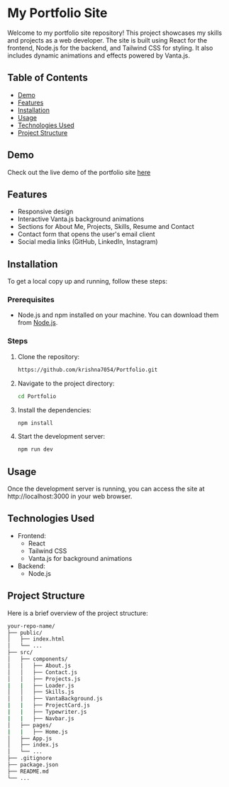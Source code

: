 # My Portfolio Site

Welcome to my portfolio site repository! This project showcases my skills and projects as a web developer. The site is built using React for the frontend, Node.js for the backend, and Tailwind CSS for styling. It also includes dynamic animations and effects powered by Vanta.js.

## Table of Contents
- [Demo](#demo)
- [Features](#features)
- [Installation](#installation)
- [Usage](#usage)
- [Technologies Used](#technologies-used)
- [Project Structure](#project-structure)


## Demo
Check out the live demo of the portfolio site [here](https://krishna-portfolio-007.netlify.app) 

## Features
- Responsive design
- Interactive Vanta.js background animations
- Sections for About Me, Projects, Skills, Resume and Contact
- Contact form that opens the user's email client
- Social media links (GitHub, LinkedIn, Instagram)

## Installation
To get a local copy up and running, follow these steps:

### Prerequisites
- Node.js and npm installed on your machine. You can download them from [Node.js](https://nodejs.org/).

### Steps
1. Clone the repository:
   ```sh
   https://github.com/krishna7054/Portfolio.git
   ```
2. Navigate to the project directory:
   ```sh
   cd Portfolio
   ```
3. Install the dependencies:
   ```sh
   npm install
   ```
 4. Start the development server:
    ```sh
    npm run dev
    ```

## Usage
Once the development server is running, you can access the site at http://localhost:3000 in your web browser.

## Technologies Used
- Frontend:
    - React
    - Tailwind CSS
    - Vanta.js for background animations
- Backend:
    - Node.js
 
## Project Structure
Here is a brief overview of the project structure:

```sh
your-repo-name/
├── public/
│   ├── index.html
│   └── ...
├── src/
│   ├── components/
│   │   ├── About.js
│   │   ├── Contact.js
│   │   ├── Projects.js
|   |   ├── Loader.js
│   │   ├── Skills.js
│   │   ├── VantaBackground.js
|   |   ├── ProjectCard.js
|   |   ├── Typewriter.js
|   |   ├── Navbar.js
│   ├── pages/
|   |   ├── Home.js  
│   ├── App.js
│   ├── index.js
│   └── ...
├── .gitignore
├── package.json
├── README.md
└── ...

```
